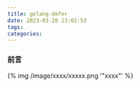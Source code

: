 ```yaml
---
title: golang-defer
date: 2023-03-20 23:02:53
tags:
categories:
---
```


### 前言
<!-- more -->

{% img  /image/xxxx/xxxxx.png  '"xxxx"' %}